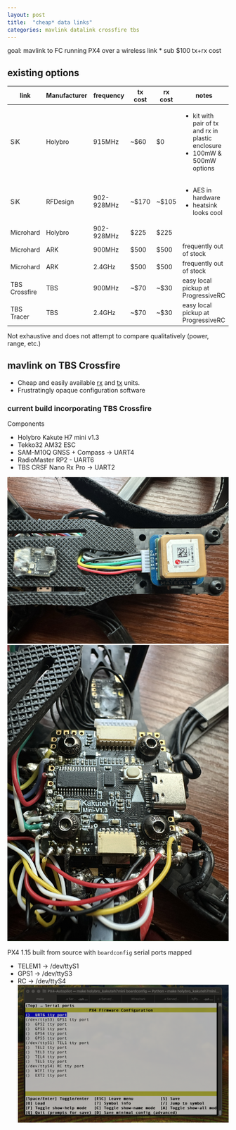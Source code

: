 ```yaml
---
layout: post
title:  "cheap* data links"
categories: mavlink datalink crossfire tbs
---
```


goal: mavlink to FC running PX4 over a wireless link
\* sub $100 tx+rx cost

## existing options

| link          | Manufacturer | frequency  | tx cost | rx cost | notes                                                                                           |
|---------------|--------------|------------|---------|---------|-------------------------------------------------------------------------------------------------|
| SiK           | Holybro      | 915MHz     | ~$60    | $0      | <ul><li>kit with pair of tx and rx in plastic enclosure</li><li>100mW & 500mW options</li></ul> |
| SiK           | RFDesign     | 902-928MHz | ~$170   | ~$105   | <ul><li>AES in hardware</li><li>heatsink looks cool</li><ul>                                    |
| Microhard     | Holybro      | 902-928MHz | $225    | $225    |                                                                                                 |
| Microhard     | ARK          | 900MHz     | $500    | $500    | frequently out of stock                                                                         |
| Microhard     | ARK          | 2.4GHz     | $500    | $500    | frequently out of stock                                                                         |
| TBS Crossfire | TBS          | 900MHz     | ~$70    | ~$30    | easy local pickup at ProgressiveRC                                                              |
| TBS Tracer    | TBS          | 2.4GHz     | ~$70    | ~$30    | easy local pickup at ProgressiveRC                                                              |

Not exhaustive and does not attempt to compare qualitatively (power, range, etc.)

## mavlink on TBS Crossfire
- Cheap and easily available [rx](https://www.progressiverc.com/products/tbs-crossfire-nano-receiver-pro) and [tx](https://www.progressiverc.com/products/tbs-crossfire-nano-tx) units.
- Frustratingly opaque configuration software

### current build incorporating TBS Crossfire
Components 
- Holybro Kakute H7 mini v1.3 
- Tekko32 AM32 ESC
- SAM-M10Q GNSS + Compass -> UART4
- RadioMaster RP2 - UART6 
- TBS CRSF Nano Rx Pro -> UART2

![](/assets/posts/2024-12-27-cheap-datalinks/top.jpeg)
![](/assets/posts/2024-12-27-cheap-datalinks/fc.jpeg)

PX4 1.15 built from source with `boardconfig` serial ports mapped
- TELEM1 -> /dev/ttyS1
- GPS1 -> /dev/ttyS3
- RC -> /dev/ttyS4
![](/assets/posts/2024-12-27-cheap-datalinks/boardconfig.png)
